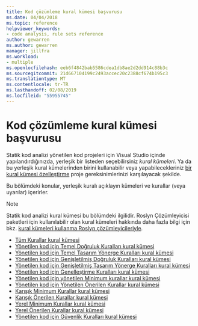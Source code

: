 ```yaml
---
title: Kod çözümleme kural kümesi başvurusu
ms.date: 04/04/2018
ms.topic: reference
helpviewer_keywords:
- code analysis, rule sets reference
author: gewarren
ms.author: gewarren
manager: jillfra
ms.workload:
- multiple
ms.openlocfilehash: eeb6f4842bab5586cdea1db8ae2d2dd914c88b3c
ms.sourcegitcommit: 21d667104199c2493accec20c2388cf674b195c3
ms.translationtype: MT
ms.contentlocale: tr-TR
ms.lasthandoff: 02/08/2019
ms.locfileid: "55955745"
---
```

# <a name="code-analysis-rule-set-reference"></a>Kod çözümleme kural kümesi başvurusu

Statik kod analizi yönetilen kod projeleri için Visual Studio içinde yapılandırdığınızda, yerleşik bir listeden seçebilirsiniz *kural kümeleri*. Ya da bu yerleşik kural kümelerinden birini kullanabilir veya yapabilecekleriniz [bir kural kümesi özelleştirme](../code-quality/how-to-create-a-custom-rule-set.md) proje gereksinimlerinizi karşılayacak şekilde.

Bu bölümdeki konular, yerleşik kuralı açıklayın kümeleri ve kurallar (veya uyarılar) içerirler.

> [!NOTE]
> Statik kod analizi kural kümesi bu bölümdeki ilgilidir. Roslyn Çözümleyicisi paketleri için kullanılabilir olan kural kümeleri hakkında daha fazla bilgi için bkz. [kural kümeleri kullanma Roslyn çözümleyicileriyle](analyzer-rule-sets.md).

- [Tüm Kurallar kural kümesi](all-rules-rule-set.md)
- [Yönetilen kod için Temel Doğruluk Kuralları kural kümesi](basic-correctness-rules-rule-set-for-managed-code.md)
- [Yönetilen kod için Temel Tasarım Yönerge Kuralları kural kümesi](basic-design-guideline-rules-rule-set-for-managed-code.md)
- [Yönetilen kod için Genişletilmiş Doğruluk Kuralları kural kümesi](extended-correctness-rules-rule-set-for-managed-code.md)
- [Yönetilen kod için Genişletilmiş Tasarım Yönerge Kuralları kural kümesi](extended-design-guidelines-rules-rule-set-for-managed-code.md)
- [Yönetilen kod için Genelleştirme Kuralları kural kümesi](globalization-rules-rule-set-for-managed-code.md)
- [Yönetilen kod için yönetilen Minimum kurallar kural kümesi](managed-minimum-rules-rule-set-for-managed-code.md)
- [Yönetilen kod için Yönetilen Önerilen Kurallar kural kümesi](managed-recommended-rules-rule-set-for-managed-code.md)
- [Karışık Minimum Kurallar kural kümesi](mixed-minimum-rules-rule-set.md)
- [Karışık Önerilen Kurallar kural kümesi](mixed-recommended-rules-rule-set.md)
- [Yerel Minimum Kurallar kural kümesi](native-minimum-rules-rule-set.md)
- [Yerel Önerilen Kurallar kural kümesi](native-recommended-rules-rule-set.md)
- [Yönetilen kod için Güvenlik Kuralları kural kümesi](security-rules-rule-set-for-managed-code.md)
